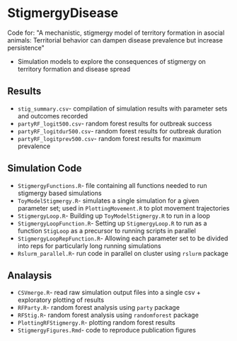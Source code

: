 # StigmergyDisease
Code for: "A mechanistic, stigmergy model of territory formation in asocial animals: Territorial behavior can dampen disease prevalence but increase persistence"
* Simulation models to explore the consequences of stigmergy on territory formation and disease spread

## Results
* `stig_summary.csv`- compilation of simulation results with parameter sets and outcomes recorded
* `partyRF_logit500.csv`- random forest results for outbreak success
* `partyRF_logitdur500.csv`- random forest results for outbreak duration
* `partyRF_logitprev500.csv`- random forest results for maximum prevalence

## Simulation Code
* `StigmergyFunctions.R`- file containing all functions needed to run stigmergy based simulations
* `ToyModelStigmergy.R`- simulates a single simulation for a given parameter set; used in `PlottingMovement.R` to plot movement trajectories
* `StigmergyLoop.R`- Building up `ToyModelStigmergy.R` to run in a loop
* `StigmergyLoopFunction.R`- Setting up `StigmergyLoop.R` to run as a function `StigLoop` as a precursor to running scripts in parallel
* `StigmergyLoopRepFunction.R`- Allowing each parameter set to be divided into reps for particularly long running simulations
* `Rslurm_parallel.R`- run code in parallel on cluster using `rslurm` package

## Analaysis
* `CSVmerge.R`- read raw simulation output files into a single csv + exploratory plotting of results
* `RFParty.R`- random forest analysis using `party` package
* `RFStig.R`- random forest analysis using `randomforest` package
* `PlottingRFStigmergy.R`- plotting random forest results
* `StigmergyFigures.Rmd`- code to reproduce publication figures
